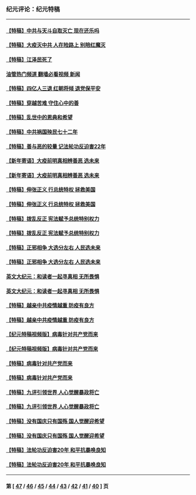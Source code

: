### 纪元评论：纪元特稿
---
#### [【特稿】中共与天斗自取灭亡 现在还乐吗](../../pages/nsc424/n13897482.md?02180330) 
#### [【特稿】大疫灭中共 人在险路上 别陪红魔灭](../../pages/nsc424/n13890697.md?02180330) 
#### [【特稿】江泽民死了](../../pages/nsc424/n13876300.md?02180330) 
#### [油管热门频道 翻墙必看视频 新闻](ok?02180330)
#### [【特稿】四亿人三退 红朝将倾 退党保平安](../../pages/nsc424/n13794378.md?02180330) 
#### [【特稿】穿越苦难 守住心中的善](../../pages/nsc424/n13784979.md?02180330) 
#### [【特稿】乱世中的恩典和希望](../../pages/nsc424/n13734687.md?02180330) 
#### [【特稿】中共祸国殃民七十二年](../../pages/nsc424/n13272607.md?02180330) 
#### [【特稿】善与恶的较量 记法轮功反迫害22年](../../pages/nsc424/n13086597.md?02180330) 
#### [【新年寄语】大疫前明真相辨善恶 选未来](../../pages/nsc424/n12660855.md?02180330) 
#### [【新年寄语】大疫前明真相辨善恶 选未来](../../pages/nsc424/n12660855.md?02180330) 
#### [【特稿】伸张正义 行总统特权 拯救美国](../../pages/nsc424/n12616806.md?02180330) 
#### [【特稿】伸张正义 行总统特权 拯救美国](../../pages/nsc424/n12616806.md?02180330) 
#### [【特稿】拨乱反正 宪法赋予总统特别权力](../../pages/nsc424/n12598306.md?02180330) 
#### [【特稿】拨乱反正 宪法赋予总统特别权力](../../pages/nsc424/n12598306.md?02180330) 
#### [【特稿】正邪相争 大选分左右 人民选未来](../../pages/nsc424/n12545208.md?02180330) 
#### [【特稿】正邪相争 大选分左右 人民选未来](../../pages/nsc424/n12545208.md?02180330) 
#### [英文大纪元：和读者一起寻真相 无所畏惧](../../pages/nsc424/n12542027.md?02180330) 
#### [英文大纪元：和读者一起寻真相 无所畏惧](../../pages/nsc424/n12542027.md?02180330) 
#### [【特稿】越亲中共疫情越重 防疫有良方](../../pages/nsc424/n12042989.md?02180330) 
#### [【特稿】越亲中共疫情越重 防疫有良方](../../pages/nsc424/n12042989.md?02180330) 
#### [【纪元特稿视频版】病毒针对共产党而来](../../pages/nsc424/n11977328.md?02180330) 
#### [【纪元特稿视频版】病毒针对共产党而来](../../pages/nsc424/n11977328.md?02180330) 
#### [【特稿】病毒针对共产党而来](../../pages/nsc424/n11928818.md?02180330) 
#### [【特稿】病毒针对共产党而来](../../pages/nsc424/n11928818.md?02180330) 
#### [【特稿】九评引领世界 人心觉醒暴政将亡](../../pages/nsc424/n11660496.md?02180330) 
#### [【特稿】九评引领世界 人心觉醒暴政将亡](../../pages/nsc424/n11660496.md?02180330) 
#### [【特稿】没有国庆只有国殇 国人觉醒迎希望](../../pages/nsc424/n11549354.md?02180330) 
#### [【特稿】没有国庆只有国殇 国人觉醒迎希望](../../pages/nsc424/n11549354.md?02180330) 
#### [【特稿】法轮功反迫害20年 和平抗暴唤良知](../../pages/nsc424/n11389135.md?02180330) 
#### [【特稿】法轮功反迫害20年 和平抗暴唤良知](../../pages/nsc424/n11389135.md?02180330) 

---
#### 第 [ [47](./47.md?02180330) / [46](./46.md?02180330) / [45](./45.md?02180330) / [44](./44.md?02180330) / [43](./43.md?02180330) / [42](./42.md?02180330) / [41](./41.md?02180330) / [40](./40.md?02180330) ] 页
